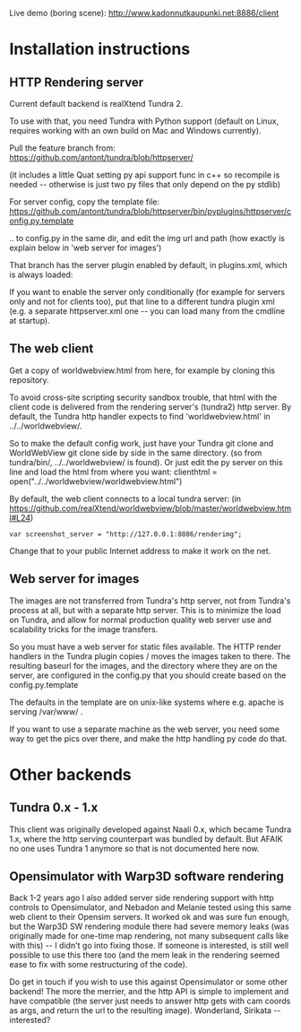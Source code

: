 Live demo (boring scene): http://www.kadonnutkaupunki.net:8886/client

Installation instructions
=========================

HTTP Rendering server
---------------------

Current default backend is realXtend Tundra 2.

To use with that, you need Tundra with Python support (default on
Linux, requires working with an own build on Mac and Windows
currently).

Pull the feature branch from: https://github.com/antont/tundra/blob/httpserver/

(it includes a little Quat setting py api support func in c++ so
recompile is needed -- otherwise is just two py files that only depend
on the py stdlib)

For server config, copy the template file:
https://github.com/antont/tundra/blob/httpserver/bin/pyplugins/httpserver/config.py.template

.. to config.py in the same dir, and edit the img url and path (how
exactly is explain below in 'web server for images')

That branch has the server plugin enabled by default, in plugins.xml, which is always loaded:
<pyplugin path="httpserver/tundrahttphandler.py" />  <!-- to create image frames, render server -->

If you want to enable the server only conditionally (for example for
servers only and not for clients too), put that line to a different
tundra plugin xml (e.g. a separate httpserver.xml one -- you can load
many from the cmdline at startup).

The web client
--------------

Get a copy of worldwebview.html from here, for example by cloning this repository.

To avoid cross-site scripting security sandbox trouble, that html with
the client code is delivered from the rendering server's (tundra2)
http server. By default, the Tundra http handler expects to find
'worldwebview.html' in ../../worldwebview/.

So to make the default config work, just have your Tundra git clone
and WorldWebView git clone side by side in the same directory. (so
from tundra/bin/, ../../worldwebview/ is found). Or just edit the py
server on this line and load the html from where you want: clienthtml
= open("../../worldwebview/worldwebview.html")

By default, the web client connects to a local tundra server:
(in https://github.com/realXtend/worldwebview/blob/master/worldwebview.html#L24)

   	var screenshot_server = "http://127.0.0.1:8886/renderimg";

Change that to your public Internet address to make it work on the net.

Web server for images
---------------------

The images are not transferred from Tundra's http server, not from
Tundra's process at all, but with a separate http server. This is to
minimize the load on Tundra, and allow for normal production quality
web server use and scalability tricks for the image transfers.

So you must have a web server for static files available. The HTTP
render handlers in the Tundra plugin copies / moves the images taken
to there. The resulting baseurl for the images, and the directory
where they are on the server, are configured in the config.py that you
should create based on the config.py.template

The defaults in the template are on unix-like systems where
e.g. apache is serving /var/www/ .

If you want to use a separate machine as the web server, you need some
way to get the pics over there, and make the http handling py code do
that.

Other backends
==============

Tundra 0.x - 1.x
----------------

This client was originally developed against Naali 0.x, which became
Tundra 1.x, where the http serving counterpart was bundled by
default. But AFAIK no one uses Tundra 1 anymore so that is not
documented here now.

Opensimulator with Warp3D software rendering
--------------------------------------------

Back 1-2 years ago I also added server side rendering support with
http controls to Opensimulator, and Nebadon and Melanie tested using
this same web client to their Opensim servers. It worked ok and was
sure fun enough, but the Warp3D SW rendering module there had severe
memory leaks (was originally made for one-time map rendering, not many
subsequent calls like with this) -- I didn't go into fixing those. If
someone is interested, is still well possible to use this there too
(and the mem leak in the rendering seemed ease to fix with some
restructuring of the code).

Do get in touch if you wish to use this against Opensimulator or some
other backend! The more the merrier, and the http API is simple to
implement and have compatible (the server just needs to answer http
gets with cam coords as args, and return the url to the resulting
image). Wonderland, Sirikata -- interested?
